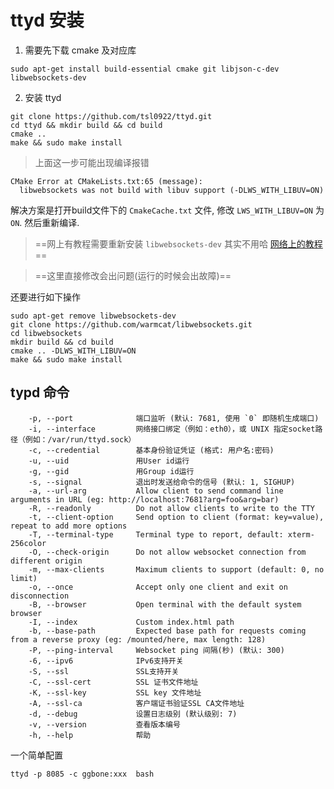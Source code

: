 # ttyd 安装


1. 需要先下载 cmake 及对应库

```shell
sudo apt-get install build-essential cmake git libjson-c-dev libwebsockets-dev
```

2. 安装 ttyd
```shell
git clone https://github.com/tsl0922/ttyd.git
cd ttyd && mkdir build && cd build
cmake ..
make && sudo make install
```

> 上面这一步可能出现编译报错

```
CMake Error at CMakeLists.txt:65 (message):
  libwebsockets was not build with libuv support (-DLWS_WITH_LIBUV=ON)
```

解决方案是打开build文件下的 `CmakeCache.txt` 文件, 修改 `LWS_WITH_LIBUV=ON` 为 `ON`. 然后重新编译.

> ==网上有教程需要重新安装 `libwebsockets-dev` 其实不用哈 [网络上的教程](https://www.cnblogs.com/melodicule/p/16071591.html)==

> ==这里直接修改会出问题(运行的时候会出故障)==

还要进行如下操作
```shell
sudo apt-get remove libwebsockets-dev
git clone https://github.com/warmcat/libwebsockets.git
cd libwebsockets
mkdir build && cd build
cmake .. -DLWS_WITH_LIBUV=ON
make && sudo make install
```

## typd 命令

```
    -p, --port              端口监听 (默认: 7681, 使用 `0` 即随机生成端口)
    -i, --interface         网络接口绑定（例如：eth0），或 UNIX 指定socket路径（例如：/var/run/ttyd.sock）
    -c, --credential        基本身份验证凭证 (格式: 用户名:密码)
    -u, --uid               用User id运行
    -g, --gid               用Group id运行
    -s, --signal            退出时发送给命令的信号 (默认: 1, SIGHUP)
    -a, --url-arg           Allow client to send command line arguments in URL (eg: http://localhost:7681?arg=foo&arg=bar)
    -R, --readonly          Do not allow clients to write to the TTY
    -t, --client-option     Send option to client (format: key=value), repeat to add more options
    -T, --terminal-type     Terminal type to report, default: xterm-256color
    -O, --check-origin      Do not allow websocket connection from different origin
    -m, --max-clients       Maximum clients to support (default: 0, no limit)
    -o, --once              Accept only one client and exit on disconnection
    -B, --browser           Open terminal with the default system browser
    -I, --index             Custom index.html path
    -b, --base-path         Expected base path for requests coming from a reverse proxy (eg: /mounted/here, max length: 128)
    -P, --ping-interval     Websocket ping 间隔(秒) (默认: 300)
    -6, --ipv6              IPv6支持开关
    -S, --ssl               SSL支持开关
    -C, --ssl-cert          SSL 证书文件地址
    -K, --ssl-key           SSL key 文件地址
    -A, --ssl-ca            客户端证书验证SSL CA文件地址
    -d, --debug             设置日志级别 (默认级别: 7)
    -v, --version           查看版本编号
    -h, --help              帮助
```


一个简单配置

```shell
ttyd -p 8085 -c ggbone:xxx  bash 
```

